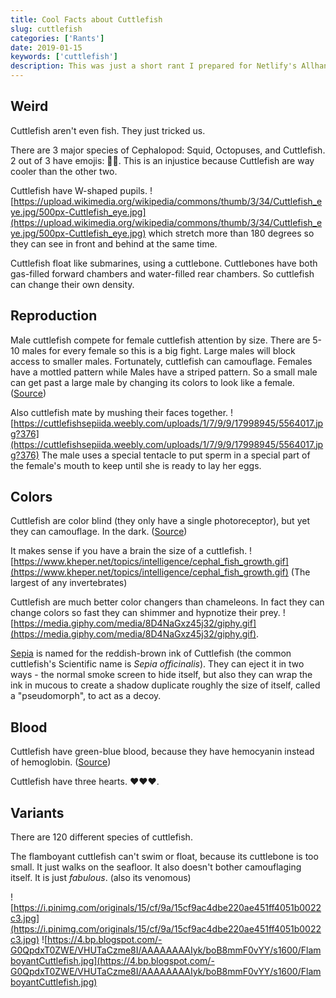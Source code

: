 ```yaml
---
title: Cool Facts about Cuttlefish
slug: cuttlefish
categories: ['Rants']
date: 2019-01-15
keywords: ['cuttlefish']
description: This was just a short rant I prepared for Netlify's Allhands where we were asked to give a short lightning talk on any topic we wished. I picked cuttles. I actually saw one in real life diving in Fiji once!
---
```


## Weird

Cuttlefish aren't even fish. They just tricked us.

There are 3 major species of Cephalopod: Squid, Octopuses, and Cuttlefish. 2 out of 3 have emojis: 🦑🐙. This is an injustice because Cuttlefish are way cooler than the other two.

Cuttlefish have W-shaped pupils. ![https://upload.wikimedia.org/wikipedia/commons/thumb/3/34/Cuttlefish_eye.jpg/500px-Cuttlefish_eye.jpg](https://upload.wikimedia.org/wikipedia/commons/thumb/3/34/Cuttlefish_eye.jpg/500px-Cuttlefish_eye.jpg) which stretch more than 180 degrees so they can see in front and behind at the same time.

Cuttlefish float like submarines, using a cuttlebone. Cuttlebones have both gas-filled forward chambers and water-filled rear chambers. So cuttlefish can change their own density.

## Reproduction

Male cuttlefish compete for female cuttlefish attention by size. There are 5-10 males for every female so this is a big fight. Large males will block access to smaller males. Fortunately, cuttlefish can camouflage. Females have a mottled pattern while Males have a striped pattern. So a small male can get past a large male by changing its colors to look like a female.
([Source](https://www.youtube.com/watch?v=kMG2NOojGgs))

Also cuttlefish mate by mushing their faces together. ![https://cuttlefishsepiida.weebly.com/uploads/1/7/9/9/17998945/5564017.jpg?376](https://cuttlefishsepiida.weebly.com/uploads/1/7/9/9/17998945/5564017.jpg?376)
The male uses a special tentacle to put sperm in a special part of the female's mouth to keep until she is ready to lay her eggs.

## Colors

Cuttlefish are color blind (they only have a single photoreceptor), but yet they can camouflage. In the dark. ([Source](https://www.leisurepro.com/blog/explore-the-blue/mysteries-cuttlefish-camouflage/))

It makes sense if you have a brain the size of a cuttlefish. ![https://www.kheper.net/topics/intelligence/cephal_fish_growth.gif](https://www.kheper.net/topics/intelligence/cephal_fish_growth.gif) (The largest of any invertebrates)

Cuttlefish are much better color changers than chameleons. In fact they can change colors so fast they can shimmer and hypnotize their prey. ![https://media.giphy.com/media/8D4NaGxz45j32/giphy.gif](https://media.giphy.com/media/8D4NaGxz45j32/giphy.gif).

[Sepia](<https://en.wikipedia.org/wiki/Sepia_(color)>) is named for the reddish-brown ink of Cuttlefish (the common cuttlefish's Scientific name is _Sepia officinalis_). They can eject it in two ways - the normal smoke screen to hide itself, but also they can wrap the ink in mucous to create a shadow duplicate roughly the size of itself, called a "pseudomorph", to act as a decoy.

## Blood

Cuttlefish have green-blue blood, because they have hemocyanin instead of hemoglobin. ([Source](https://www.pbs.org/wgbh/nova/camo/anat-nf.html))

Cuttlefish have three hearts. ❤️❤️❤️.

## Variants

There are 120 different species of cuttlefish.

The flamboyant cuttlefish can't swim or float, because its cuttlebone is too small. It just walks on the seafloor. It also doesn't bother camouflaging itself. It is just _fabulous_. (also its venomous)

![https://i.pinimg.com/originals/15/cf/9a/15cf9ac4dbe220ae451ff4051b0022c3.jpg](https://i.pinimg.com/originals/15/cf/9a/15cf9ac4dbe220ae451ff4051b0022c3.jpg)
![https://4.bp.blogspot.com/-G0QpdxT0ZWE/VHUTaCzme8I/AAAAAAAAIyk/boB8mmF0vYY/s1600/FlamboyantCuttlefish.jpg](https://4.bp.blogspot.com/-G0QpdxT0ZWE/VHUTaCzme8I/AAAAAAAAIyk/boB8mmF0vYY/s1600/FlamboyantCuttlefish.jpg)
